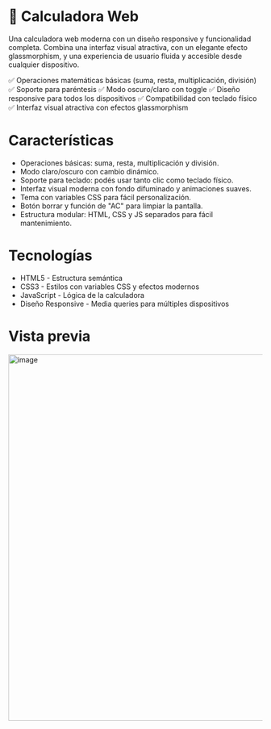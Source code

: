 # 🧮 Calculadora Web
Una calculadora web moderna con un diseño responsive y funcionalidad completa. Combina una interfaz visual atractiva, con un elegante efecto glassmorphism, y una experiencia de usuario fluida y accesible desde cualquier dispositivo.

✅ Operaciones matemáticas básicas (suma, resta, multiplicación, división)
✅ Soporte para paréntesis
✅ Modo oscuro/claro con toggle
✅ Diseño responsive para todos los dispositivos
✅ Compatibilidad con teclado físico
✅ Interfaz visual atractiva con efectos glassmorphism

# Características
- Operaciones básicas: suma, resta, multiplicación y división.
- Modo claro/oscuro con cambio dinámico.
- Soporte para teclado: podés usar tanto clic como teclado físico.
- Interfaz visual moderna con fondo difuminado y animaciones suaves.
- Tema con variables CSS para fácil personalización.
- Botón borrar y función de "AC" para limpiar la pantalla.
- Estructura modular: HTML, CSS y JS separados para fácil mantenimiento.

# Tecnologías
- HTML5 - Estructura semántica
- CSS3 - Estilos con variables CSS y efectos modernos
- JavaScript - Lógica de la calculadora
- Diseño Responsive - Media queries para múltiples dispositivos

# Vista previa
<img width="627" height="726" alt="image" src="https://github.com/user-attachments/assets/56d3846d-4764-45ec-98a8-7edcfe2900e0" />



